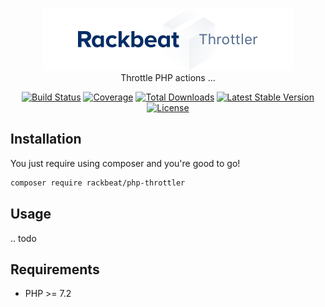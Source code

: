 <p align="center" style="text-align: center">
<img src="logo.png" alt="Rackbeat throttler" height="100" />
<br/>
Throttle PHP actions ...
</p>

<p align="center" style="text-align: center"> 
<a href="https://travis-ci.org/Rackbeat/php-throttler"><img src="https://img.shields.io/travis/Rackbeat/php-throttler.svg?style=flat-square" alt="Build Status"></a>
<a href="https://coveralls.io/github/Rackbeat/php-throttler"><img src="https://img.shields.io/coveralls/Rackbeat/php-throttler.svg?style=flat-square" alt="Coverage"></a>
<a href="https://packagist.org/packages/rackbeat/php-throttler"><img src="https://img.shields.io/packagist/dt/rackbeat/php-throttler.svg?style=flat-square" alt="Total Downloads"></a>
<a href="https://packagist.org/packages/rackbeat/php-throttler"><img src="https://img.shields.io/packagist/v/rackbeat/php-throttler.svg?style=flat-square" alt="Latest Stable Version"></a>
<a href="https://packagist.org/packages/rackbeat/php-throttler"><img src="https://img.shields.io/packagist/l/rackbeat/php-throttler.svg?style=flat-square" alt="License"></a>
</p>

## Installation

You just require using composer and you're good to go!

```bash
composer require rackbeat/php-throttler
```

## Usage

.. todo

## Requirements
* PHP >= 7.2
